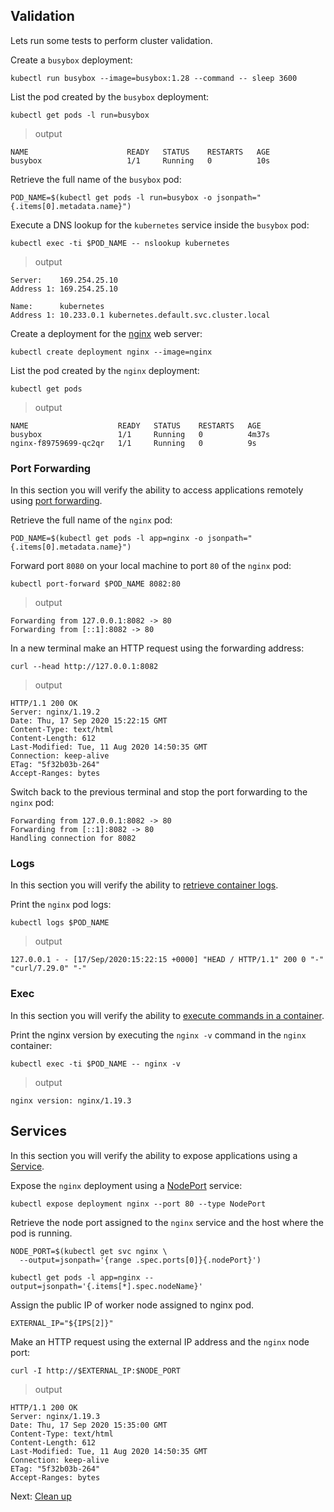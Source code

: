 ## Validation

Lets run some tests to perform cluster validation.

Create a `busybox` deployment:

```
kubectl run busybox --image=busybox:1.28 --command -- sleep 3600
```

List the pod created by the `busybox` deployment:

```
kubectl get pods -l run=busybox
```

> output

```
NAME                      READY   STATUS    RESTARTS   AGE
busybox                   1/1     Running   0          10s
```
Retrieve the full name of the `busybox` pod:

```
POD_NAME=$(kubectl get pods -l run=busybox -o jsonpath="{.items[0].metadata.name}")
```

Execute a DNS lookup for the `kubernetes` service inside the `busybox` pod:

```
kubectl exec -ti $POD_NAME -- nslookup kubernetes
```

> output

```
Server:    169.254.25.10
Address 1: 169.254.25.10

Name:      kubernetes
Address 1: 10.233.0.1 kubernetes.default.svc.cluster.local
```
Create a deployment for the [nginx](https://nginx.org/en/) web server:

```shell
kubectl create deployment nginx --image=nginx
```

List the pod created by the `nginx` deployment:

```shell
kubectl get pods
```

> output

```shell
NAME                    READY   STATUS    RESTARTS   AGE
busybox                 1/1     Running   0          4m37s
nginx-f89759699-qc2qr   1/1     Running   0          9s
```
### Port Forwarding

In this section you will verify the ability to access applications remotely using [port forwarding](https://kubernetes.io/docs/tasks/access-application-cluster/port-forward-access-application-cluster/).

Retrieve the full name of the `nginx` pod:

```shell
POD_NAME=$(kubectl get pods -l app=nginx -o jsonpath="{.items[0].metadata.name}")
```

Forward port `8080` on your local machine to port `80` of the `nginx` pod:

```shell
kubectl port-forward $POD_NAME 8082:80
```

> output

```shell
Forwarding from 127.0.0.1:8082 -> 80
Forwarding from [::1]:8082 -> 80
```

In a new terminal make an HTTP request using the forwarding address:

```shell
curl --head http://127.0.0.1:8082
```

> output

```shell
HTTP/1.1 200 OK
Server: nginx/1.19.2
Date: Thu, 17 Sep 2020 15:22:15 GMT
Content-Type: text/html
Content-Length: 612
Last-Modified: Tue, 11 Aug 2020 14:50:35 GMT
Connection: keep-alive
ETag: "5f32b03b-264"
Accept-Ranges: bytes
```

Switch back to the previous terminal and stop the port forwarding to the `nginx` pod:

```shell
Forwarding from 127.0.0.1:8082 -> 80
Forwarding from [::1]:8082 -> 80
Handling connection for 8082
```

### Logs

In this section you will verify the ability to [retrieve container logs](https://kubernetes.io/docs/concepts/cluster-administration/logging/).

Print the `nginx` pod logs:

```shell
kubectl logs $POD_NAME
```

> output

```shell
127.0.0.1 - - [17/Sep/2020:15:22:15 +0000] "HEAD / HTTP/1.1" 200 0 "-" "curl/7.29.0" "-"
```

### Exec

In this section you will verify the ability to [execute commands in a container](https://kubernetes.io/docs/tasks/debug-application-cluster/get-shell-running-container/#running-individual-commands-in-a-container).

Print the nginx version by executing the `nginx -v` command in the `nginx` container:

```shell
kubectl exec -ti $POD_NAME -- nginx -v
```

> output

```shell
nginx version: nginx/1.19.3
```

## Services

In this section you will verify the ability to expose applications using a [Service](https://kubernetes.io/docs/concepts/services-networking/service/).

Expose the `nginx` deployment using a [NodePort](https://kubernetes.io/docs/concepts/services-networking/service/#nodeport) service:

```shell
kubectl expose deployment nginx --port 80 --type NodePort
```

Retrieve the node port assigned to the `nginx` service and the host where the pod is running.

```shell
NODE_PORT=$(kubectl get svc nginx \
  --output=jsonpath='{range .spec.ports[0]}{.nodePort}')
```
```shell
kubectl get pods -l app=nginx --output=jsonpath='{.items[*].spec.nodeName}'
```

Assign the public IP of worker node assigned to nginx pod.

```shell
EXTERNAL_IP="${IPS[2]}"
```

Make an HTTP request using the external IP address and the `nginx` node port:

```shell
curl -I http://$EXTERNAL_IP:$NODE_PORT
```

> output

```shell
HTTP/1.1 200 OK
Server: nginx/1.19.3
Date: Thu, 17 Sep 2020 15:35:00 GMT
Content-Type: text/html
Content-Length: 612
Last-Modified: Tue, 11 Aug 2020 14:50:35 GMT
Connection: keep-alive
ETag: "5f32b03b-264"
Accept-Ranges: bytes
```

Next: [Clean up](06-Cleanup.md)
